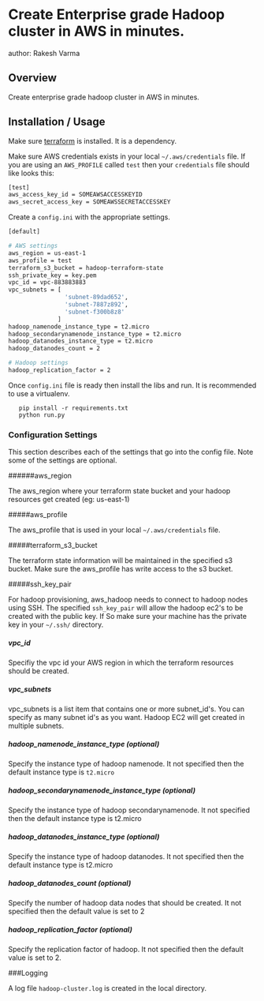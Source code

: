 Create Enterprise grade Hadoop cluster in AWS in minutes.
===============================

author: Rakesh Varma

Overview
--------

Create enterprise grade hadoop cluster in AWS in minutes.

Installation / Usage
--------------------

Make sure [terraform](https://www.terraform.io/intro/getting-started/install.html) is installed. It is a dependency.

Make sure AWS credentials exists in your local `~/.aws/credentials` file. 
If you are using an `AWS_PROFILE` called `test` then your `credentials` file should like looks this:

```sh
[test]
aws_access_key_id = SOMEAWSACCESSKEYID
aws_secret_access_key = SOMEAWSSECRETACCESSKEY
```

Create a `config.ini` with the appropriate settings.

```sh
[default]

# AWS settings
aws_region = us-east-1
aws_profile = test
terraform_s3_bucket = hadoop-terraform-state
ssh_private_key = key.pem
vpc_id = vpc-883883883
vpc_subnets = [
                'subnet-89dad652',
                'subnet-7887z892',
                'subnet-f300b8z8'
              ]
hadoop_namenode_instance_type = t2.micro
hadoop_secondarynamenode_instance_type = t2.micro
hadoop_datanodes_instance_type = t2.micro
hadoop_datanodes_count = 2

# Hadoop settings
hadoop_replication_factor = 2
```

Once `config.ini` file is ready then install the libs and run. It is recommended to use a virtualenv.

```
   pip install -r requirements.txt
   python run.py
```

### Configuration Settings

This section describes each of the settings that go into the config file. Note some of the settings are optional.

######aws_region

The aws_region where your terraform state bucket and your hadoop resources get created (eg: us-east-1)

#####aws_profile

The aws_profile that is used in your local `~/.aws/credentials` file.

#####terraform_s3_bucket

The terraform state information will be maintained in the specified s3 bucket. Make sure the aws_profile has write access to the s3 bucket.

#####ssh_key_pair

For hadoop provisioning, aws_hadoop needs to connect to hadoop nodes using SSH. The specified `ssh_key_pair` will allow the hadoop ec2's to be created with the public key.
If So make sure your machine has the private key in your `~/.ssh/` directory.

##### vpc_id

Specifiy the vpc id your AWS region in which the terraform resources should be created.

##### vpc_subnets

vpc_subnets is a list item that contains one or more subnet_id's. You can specify as many subnet id's as you want. Hadoop EC2 will get created in multiple subnets.

##### hadoop_namenode_instance_type (optional)

Specify the instance type of hadoop namenode. It not specified then the default instance type is `t2.micro`

##### hadoop_secondarynamenode_instance_type (optional)

Specify the instance type of hadoop secondarynamenode. It not specified then the default instance type is t2.micro

##### hadoop_datanodes_instance_type (optional)

Specify the instance type of hadoop datanodes. It not specified then the default instance type is t2.micro

##### hadoop_datanodes_count (optional)

Specify the number of hadoop data nodes that should be created. It not specified then the default value is set to 2

##### hadoop_replication_factor (optional)

Specify the replication factor of hadoop. It not specified then the default value is set to 2.

###Logging

A log file `hadoop-cluster.log` is created in the local directory.
